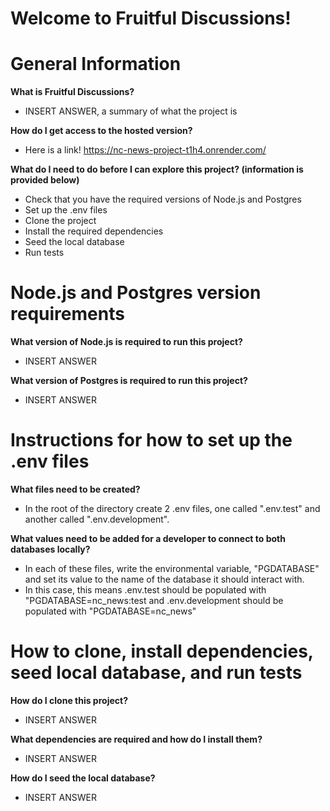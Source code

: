 # Welcome to Fruitful Discussions!

# General Information

**What is Fruitful Discussions?**

- INSERT ANSWER, a summary of what the project is



**How do I get access to the hosted version?**

- Here is a link! https://nc-news-project-t1h4.onrender.com/

**What do I need to do before I can explore this project? (information is provided below)**

- Check that you have the required versions of Node.js and Postgres
- Set up the .env files
- Clone the project
- Install the required dependencies
- Seed the local database
- Run tests

# Node.js and Postgres version requirements

**What version of Node.js is required to run this project?**

- INSERT ANSWER

**What version of Postgres is required to run this project?**

- INSERT ANSWER

# Instructions for how to set up the .env files

**What files need to be created?**

- In the root of the directory create 2 .env files, one called ".env.test" and another called ".env.development".

**What values need to be added for a developer to connect to both databases locally?**

- In each of these files, write the environmental variable, "PGDATABASE" and set its value to the name of the database it should interact with.
- In this case, this means .env.test should be populated with "PGDATABASE=nc_news:test and .env.development should be populated with "PGDATABASE=nc_news"

# How to clone, install dependencies, seed local database, and run tests

**How do I clone this project?**

- INSERT ANSWER

**What dependencies are required and how do I install them?**

- INSERT ANSWER

**How do I seed the local database?**

- INSERT ANSWER